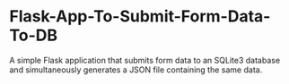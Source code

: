 # Flask-App-To-Submit-Form-Data-To-DB
A simple Flask application that submits form data to an SQLite3 database and simultaneously generates a JSON file containing the same data.
